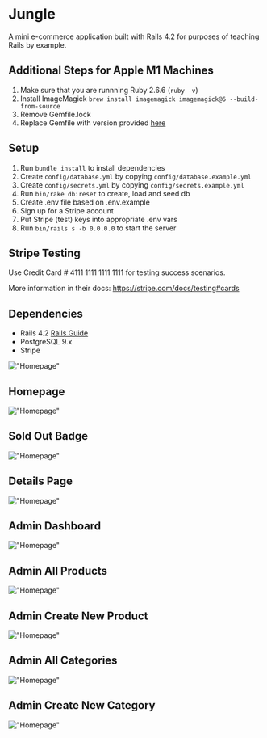 # Jungle

A mini e-commerce application built with Rails 4.2 for purposes of teaching Rails by example.

## Additional Steps for Apple M1 Machines

1. Make sure that you are runnning Ruby 2.6.6 (`ruby -v`)
1. Install ImageMagick `brew install imagemagick imagemagick@6 --build-from-source`
2. Remove Gemfile.lock
3. Replace Gemfile with version provided [here](https://gist.githubusercontent.com/FrancisBourgouin/831795ae12c4704687a0c2496d91a727/raw/ce8e2104f725f43e56650d404169c7b11c33a5c5/Gemfile)

## Setup

1. Run `bundle install` to install dependencies
2. Create `config/database.yml` by copying `config/database.example.yml`
3. Create `config/secrets.yml` by copying `config/secrets.example.yml`
4. Run `bin/rake db:reset` to create, load and seed db
5. Create .env file based on .env.example
6. Sign up for a Stripe account
7. Put Stripe (test) keys into appropriate .env vars
8. Run `bin/rails s -b 0.0.0.0` to start the server

## Stripe Testing

Use Credit Card # 4111 1111 1111 1111 for testing success scenarios.

More information in their docs: <https://stripe.com/docs/testing#cards>

## Dependencies

* Rails 4.2 [Rails Guide](http://guides.rubyonrails.org/v4.2/)
* PostgreSQL 9.x
* Stripe

!["Homepage"]()

## Homepage
!["Homepage"](https://github.com/tennaaro/Jungle/blob/master/docs/Screen%20Shot%202021-11-17%20at%205.43.06%20PM.png?raw=true)

## Sold Out Badge
!["Homepage"](https://github.com/tennaaro/Jungle/blob/master/docs/Screen%20Shot%202021-11-17%20at%205.45.31%20PM.png?raw=true)

## Details Page
!["Homepage"](https://github.com/tennaaro/Jungle/blob/master/docs/Screen%20Shot%202021-11-17%20at%205.47.19%20PM.png?raw=true)

## Admin Dashboard
!["Homepage"](https://github.com/tennaaro/Jungle/blob/master/docs/Screen%20Shot%202021-11-17%20at%205.48.26%20PM.png?raw=true)

## Admin All Products
!["Homepage"](https://github.com/tennaaro/Jungle/blob/master/docs/Screen%20Shot%202021-11-17%20at%205.48.45%20PM.png?raw=true)

## Admin Create New Product
!["Homepage"](https://github.com/tennaaro/Jungle/blob/master/docs/Screen%20Shot%202021-11-17%20at%205.49.33%20PM.png?raw=true)

## Admin All Categories
!["Homepage"](https://github.com/tennaaro/Jungle/blob/master/docs/Screen%20Shot%202021-11-17%20at%205.49.57%20PM.png?raw=true)

## Admin Create New Category
!["Homepage"](https://github.com/tennaaro/Jungle/blob/master/docs/Screen%20Shot%202021-11-17%20at%205.50.10%20PM.png?raw=true)

##